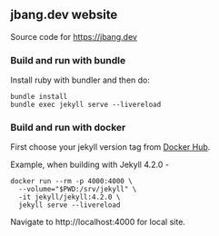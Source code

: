 ## jbang.dev website

Source code for https://jbang.dev

### Build and run with bundle

Install ruby with bundler and then do:

```
bundle install
bundle exec jekyll serve --livereload
```

### Build and run with docker

First choose your jekyll version tag from [Docker Hub](https://hub.docker.com/r/jekyll/jekyll/tags?page=1&ordering=last_updated).

Example, when building with Jekyll 4.2.0 -

```
docker run --rm -p 4000:4000 \
  --volume="$PWD:/srv/jekyll" \
  -it jekyll/jekyll:4.2.0 \
  jekyll serve --livereload
```
Navigate to http://localhost:4000 for local site.